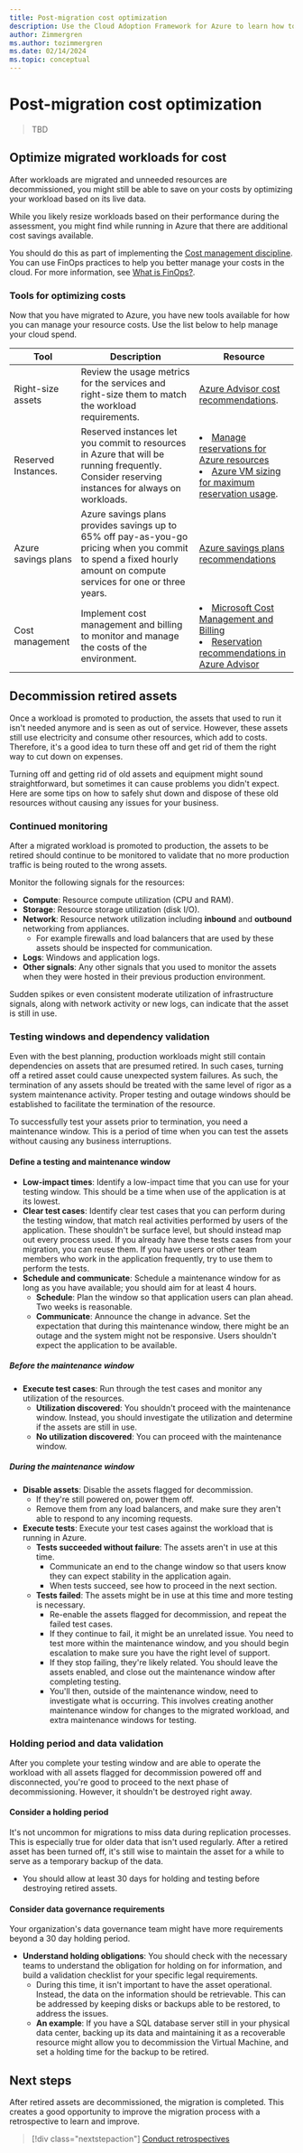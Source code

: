 ```yaml
---
title: Post-migration cost optimization
description: Use the Cloud Adoption Framework for Azure to learn how to properly decommission retired resources with minimal business interruptions.
author: Zimmergren
ms.author: tozimmergren
ms.date: 02/14/2024
ms.topic: conceptual
---
```


# Post-migration cost optimization

> TBD

## Optimize migrated workloads for cost

After workloads are migrated and unneeded resources are decommissioned, you might still be able to save on your costs by optimizing your workload based on its live data.

While you likely resize workloads based on their performance during the assessment, you might find while running in Azure that there are additional cost savings available.

You should do this as part of implementing the [Cost management discipline](/azure/cloud-adoption-framework/govern/cost-management/). You can use FinOps practices to help you better manage your costs in the cloud. For more information, see [What is FinOps?](/azure/cost-management-billing/finops/overview-finops).

### Tools for optimizing costs

Now that you have migrated to Azure, you have new tools available for how you can manage your resource costs. Use the list below to help manage your cloud spend.

|Tool|Description|Resource|
|---|---|---|
|Right-size assets|Review the usage metrics for the services and right-size them to match the workload requirements.|[Azure Advisor cost recommendations](/azure/advisor/advisor-reference-cost-recommendations).|
|Reserved Instances.|Reserved instances let you commit to resources in Azure that will be running frequently.  Consider reserving instances for always on workloads.|<li>[Manage reservations for Azure resources](/azure/cost-management-billing/reservations/manage-reserved-vm-instance)<br><li>[Azure VM sizing for maximum reservation usage](/partner-center/azure-usage).|
|Azure savings plans|Azure savings plans provides savings up to 65% off pay-as-you-go pricing when you commit to spend a fixed hourly amount on compute services for one or three years.|[Azure savings plans recommendations](/azure/cost-management-billing/savings-plan/purchase-recommendations)|
|Cost management|Implement cost management and billing to monitor and manage the costs of the environment.|<li>[Microsoft Cost Management and Billing](/azure/cost-management-billing/cost-management-billing-overview)<br><li>[Reservation recommendations in Azure Advisor](/azure/cost-management-billing/reservations/reserved-instance-purchase-recommendations#recommendations-in-azure-advisor)|

## Decommission retired assets

Once a workload is promoted to production, the assets that used to run it isn't needed anymore and is seen as out of service. However, these assets still use electricity and consume other resources, which add to costs. Therefore, it's a good idea to turn these off and get rid of them the right way to cut down on expenses.

Turning off and getting rid of old assets and equipment might sound straightforward, but sometimes it can cause problems you didn't expect. Here are some tips on how to safely shut down and dispose of these old resources without causing any issues for your business.

### Continued monitoring

After a migrated workload is promoted to production, the assets to be retired should continue to be monitored to validate that no more production traffic is being routed to the wrong assets.

Monitor the following signals for the resources:

- **Compute**: Resource compute utilization (CPU and RAM).
- **Storage**: Resource storage utilization (disk I/O).
- **Network**: Resource network utilization including **inbound** and **outbound** networking from appliances.
  - For example firewalls and load balancers that are used by these assets should be inspected for communication.
- **Logs**: Windows and application logs.
- **Other signals**: Any other signals that you used to monitor the assets when they were hosted in their previous production environment.

Sudden spikes or even consistent moderate utilization of infrastructure signals, along with network activity or new logs, can indicate that the asset is still in use.

### Testing windows and dependency validation

Even with the best planning, production workloads might still contain dependencies on assets that are presumed retired. In such cases, turning off a retired asset could cause unexpected system failures. As such, the termination of any assets should be treated with the same level of rigor as a system maintenance activity. Proper testing and outage windows should be established to facilitate the termination of the resource.

To successfully test your assets prior to termination, you need a maintenance window. This is a period of time when you can test the assets without causing any business interruptions.

#### Define a testing and maintenance window

- **Low-impact times**: Identify a low-impact time that you can use for your testing window. This should be a time when use of the application is at its lowest.
- **Clear test cases**: Identify clear test cases that you can perform during the testing window, that match real activities performed by users of the application. These shouldn't be surface level, but should instead map out every process used. If you already have these tests cases from your migration, you can reuse them. If you have users or other team members who work in the application frequently, try to use them to perform the tests.
- **Schedule and communicate**: Schedule a maintenance window for as long as you have available; you should aim for at least 4 hours.
  - **Schedule**: Plan the window so that application users can plan ahead. Two weeks is reasonable.
  - **Communicate**: Announce the change in advance. Set the expectation that during this maintenance window, there might be an outage and the system might not be responsive. Users shouldn't expect the application to be available.

##### Before the maintenance window

- **Execute test cases**: Run through the test cases and monitor any utilization of the resources.
  - **Utilization discovered**: You shouldn't proceed with the maintenance window. Instead, you should investigate the utilization and determine if the assets are still in use.
  - **No utilization discovered**: You can proceed with the maintenance window.

##### During the maintenance window

- **Disable assets**: Disable the assets flagged for decommission.
  - If they're still powered on, power them off.
  - Remove them from any load balancers, and make sure they aren't able to respond to any incoming requests.
- **Execute tests**: Execute your test cases against the workload that is running in Azure.
  - **Tests succeeded without failure**: The assets aren't in use at this time.
    - Communicate an end to the change window so that users know they can expect stability in the application again.
    - When tests succeed, see how to proceed in the next section.
  - **Tests failed**: The assets might be in use at this time and more testing is necessary.
    - Re-enable the assets flagged for decommission, and repeat the failed test cases.
    - If they continue to fail, it might be an unrelated issue. You need to test more within the maintenance window, and you should begin escalation to make sure you have the right level of support.
    - If they stop failing, they're likely related. You should leave the assets enabled, and close out the maintenance window after completing testing.
    - You'll then, outside of the maintenance window, need to investigate what is occurring. This involves creating another maintenance window for changes to the migrated workload, and extra maintenance windows for testing.

### Holding period and data validation

After you complete your testing window and are able to operate the workload with all assets flagged for decommission powered off and disconnected, you're good to proceed to the next phase of decommissioning. However, it shouldn't be destroyed right away.

#### Consider a holding period

It's not uncommon for migrations to miss data during replication processes. This is especially true for older data that isn't used regularly. After a retired asset has been turned off, it's still wise to maintain the asset for a while to serve as a temporary backup of the data.

- You should allow at least 30 days for holding and testing before destroying retired assets.

#### Consider data governance requirements

Your organization's data governance team might have more requirements beyond a 30 day holding period.

- **Understand holding obligations**: You should check with the necessary teams to understand the obligation for holding on for information, and build a validation checklist for your specific legal requirements.
  - During this time, it isn't important to have the asset operational. Instead, the data on the information should be retrievable. This can be addressed by keeping disks or backups able to be restored, to address the issues.
  - **An example**: If you have a SQL database server still in your physical data center, backing up its data and maintaining it as a recoverable resource might allow you to decommission the Virtual Machine, and set a holding time for the backup to be retired.

## Next steps

After retired assets are decommissioned, the migration is completed. This creates a good opportunity to improve the migration process with a retrospective to learn and improve.

> [!div class="nextstepaction"]
> [Conduct retrospectives](./retrospective.md)
